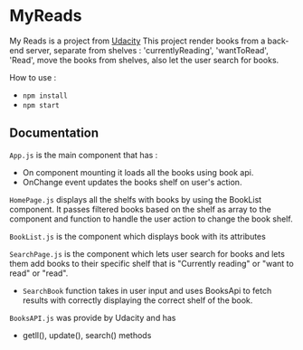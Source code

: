 # MyReads 

My Reads is a project from <a href="https://udacity.com">Udacity</a> 
This project render books from a back-end server, separate from shelves : 'currentlyReading', 'wantToRead', 'Read', move the books from shelves, also let the user search for books.

How to use : 

* `npm install`
* `npm start`


## Documentation 

`App.js` is the main component that has :
* On component mounting it loads all the books using book api.
* OnChange event updates the books shelf on user's action.

`HomePage.js` displays all the shelfs with books by using the BookList component. It passes filtered books based on the shelf as array to the component and function to handle the user action to change the book shelf.

`BookList.js` is the component which displays book with its attributes

`SearchPage.js` is the component which lets user search for books and lets them add books to their specific shelf that is "Currently reading" or "want to read" or "read".
 * `SearchBook` function takes in user input and uses BooksApi to fetch results with correctly displaying the correct shelf of the book.

`BooksAPI.js` was provide by Udacity and has 
*  getll(), update(), search() methods